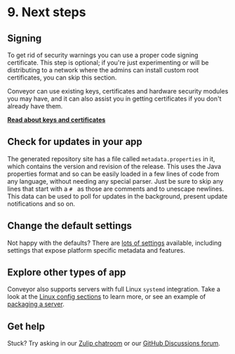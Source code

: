 # 9. Next steps

## Signing

To get rid of security warnings you can use a proper code signing certificate. This step is optional; if you're just experimenting or will be distributing to a network where the admins can install custom root certificates, you can skip this section.

Conveyor can use existing keys, certificates and hardware security modules you may have, and it can also assist you in getting certificates if you don't already have them. 

**[Read about keys and certificates](../../configs/keys-and-certificates.md)**

## Check for updates in your app

The generated repository site has a file called `metadata.properties` in it, which contains the version and revision of the release. This uses the Java properties format and so can be easily loaded in a few lines of code from any language, without needing any special parser. Just be sure to skip any lines that start with a `# ` as those are comments and to unescape newlines. This data can be used to poll for updates in the background, present update notifications and so on.

## Change the default settings

Not happy with the defaults? There are [lots of settings](../../configs/index.md) available, including settings that expose platform specific metadata and features.

## Explore other types of app

Conveyor also supports servers with full Linux `systemd` integration. Take a look at the [Linux config sections](../../configs/linux.md) to learn more, or see an example of [packaging a server](2-adapt-a-server.md). 

## Get help

Stuck? Try asking in our [Zulip chatroom](https://hydraulic.zulipchat.com/#narrow/stream/329916-general) or our [GitHub Discussions forum](https://github.com/hydraulic-software/conveyor/discussions).

<script>var tutorialSection = 10;</script>
